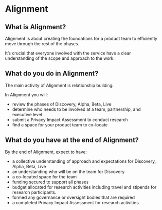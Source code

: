 # Alignment

## What is Alignment?
Alignment is about creating the foundations for a product team to efficiently move through the rest of the phases. 

It’s crucial that everyone involved with the service have a clear understanding of the scope and approach to the work. 

## What do you do in Alignment?

The main activity of Alignment is relationship building.

In Alignment you will:

- review the phases of Discovery, Alpha, Beta, Live
- determine who needs to be involved at a team, partnership, and executive level
- submit a Privacy Impact Assessment to conduct research
- find a space for your product team to co-locate

## What do you have at the end of Alignment?

By the end of Alignment, expect to have:

- a collective understanding of approach and expectations for Discovery, Alpha, Beta, Live
- an understanding who will be on the team for Discovery
- a co-located space for the team
- funding secured to support all phases
- budget allocated for research activities including travel and stipends for research participants.
- formed any governance or oversight bodies that are required
- a completed Privacy Impact Assessment for research activities

